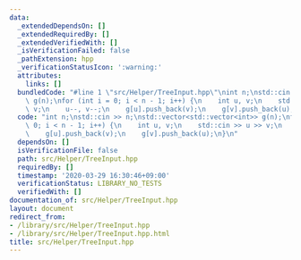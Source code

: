 ```yaml
---
data:
  _extendedDependsOn: []
  _extendedRequiredBy: []
  _extendedVerifiedWith: []
  _isVerificationFailed: false
  _pathExtension: hpp
  _verificationStatusIcon: ':warning:'
  attributes:
    links: []
  bundledCode: "#line 1 \"src/Helper/TreeInput.hpp\"\nint n;\nstd::cin >> n;\nstd::vector<std::vector<int>>\
    \ g(n);\nfor (int i = 0; i < n - 1; i++) {\n    int u, v;\n    std::cin >> u >>\
    \ v;\n    u--, v--;\n    g[u].push_back(v);\n    g[v].push_back(u);\n}\n"
  code: "int n;\nstd::cin >> n;\nstd::vector<std::vector<int>> g(n);\nfor (int i =\
    \ 0; i < n - 1; i++) {\n    int u, v;\n    std::cin >> u >> v;\n    u--, v--;\n\
    \    g[u].push_back(v);\n    g[v].push_back(u);\n}\n"
  dependsOn: []
  isVerificationFile: false
  path: src/Helper/TreeInput.hpp
  requiredBy: []
  timestamp: '2020-03-29 16:30:46+09:00'
  verificationStatus: LIBRARY_NO_TESTS
  verifiedWith: []
documentation_of: src/Helper/TreeInput.hpp
layout: document
redirect_from:
- /library/src/Helper/TreeInput.hpp
- /library/src/Helper/TreeInput.hpp.html
title: src/Helper/TreeInput.hpp
---
```

